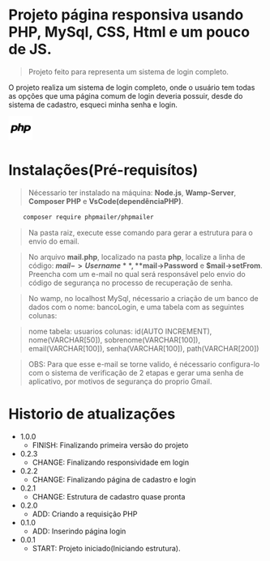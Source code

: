# Projeto página responsiva usando PHP, MySql, CSS, Html e um pouco de JS.

> Projeto feito para representa um sistema de login completo.

O projeto realiza um sistema de login completo, onde o usuário tem todas as opções que uma página comum de login deveria possuir, desde do sistema de cadastro, esqueci minha senha e login. 

![](./images/bxl-php.svg)

# Instalações(Pré-requisítos)

> Nécessario ter instalado na máquina: **Node.js**, **Wamp-Server**, **Composer PHP** e **VsCode(dependênciaPHP)**.

```sh
    composer require phpmailer/phpmailer
```
> Na pasta raiz, execute esse comando para gerar a estrutura para o envio do email.

> No arquivo **mail.php**, localizado na pasta **php**, localize a linha de código:
**$mail->Username**, **$mail->Password** e **$mail->setFrom**. Preencha com um e-mail no qual será responsável pelo envio do código de segurança no processo de recuperação de senha.

> No wamp, no localhost MySql, nécessario a criação de um banco de dados com o nome: bancoLogin, e uma tabela com as seguintes colunas:

> nome tabela: usuarios
> colunas: id(AUTO INCREMENT), nome(VARCHAR[50]), sobrenome(VARCHAR[100]), email(VARCHAR[100]), senha(VARCHAR[100]), path(VARCHAR[200])

> OBS: Para que esse e-mail se torne valido, é nécessario configura-lo com o sistema de verificação de 2 etapas e gerar uma senha de aplicativo, por motivos de segurança do proprio Gmail.

# Historio de atualizações

* 1.0.0
    * FINISH: Finalizando primeira versão do projeto
* 0.2.3
    * CHANGE: Finalizando responsividade em login
* 0.2.2
    * CHANGE: Finalizando página de cadastro e login
* 0.2.1
    * CHANGE: Estrutura de cadastro quase pronta
* 0.2.0
    * ADD: Criando a requisição PHP
* 0.1.0
    * ADD: Inserindo página login
* 0.0.1
    * START: Projeto iniciado(Iniciando estrutura).